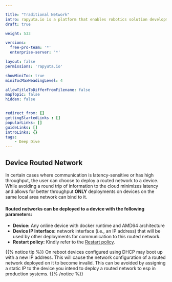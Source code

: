 ```yaml
---

title: "Traditional Network"
intro: rapyuta.io is a platform that enables robotics solution development by providing the necessary software infrastructure and facilitating the interaction between multiple stakeholders who contribute to the solution development.
draft: true

weight: 533

versions:
  free-pro-team: '*'
  enterprise-server: '*'

layout: false
permissions: 'rapyuta.io'

showMiniToc: true
miniTocMaxHeadingLevel: 4

allowTitleToDifferFromFilename: false
mapTopic: false
hidden: false


redirect_from: []
gettingStartedLinks : []
popularLinks: []
guideLinks: []
introLinks: {}
tags:
    - Deep Dive
---
```


## Device Routed Network

In certain cases where communication is latency-sensitive or has high throughput, the user can choose to deploy a routed network to a device. 
While avoiding a round trip of information to the cloud minimizes latency and allows for better throughput __ONLY__ deployments on devices on the same local area network can bind to it. 



#### Routed networks can be deployed to a device with the following parameters:

* __Device:__ Any online device with docker runtime and AMD64 architecture
* __Device IP Interface:__ network interface (i.e., an IP address) that will be used by other deployments for communication to this routed network.
* __Restart policy:__ Kindly refer to the [Restart policy](/5_deep-dives/52_software-development/528_deployment-phase/#restart-policy).

{{% notice tip %}}
On reboot devices configured using DHCP may boot up with a new IP address. This will cause the network configuration of a routed network deployed on it to become invalid. This can be avoided by assigning a static IP  to the device you intend to deploy a routed network to esp in production systems.
{{% /notice %}}
